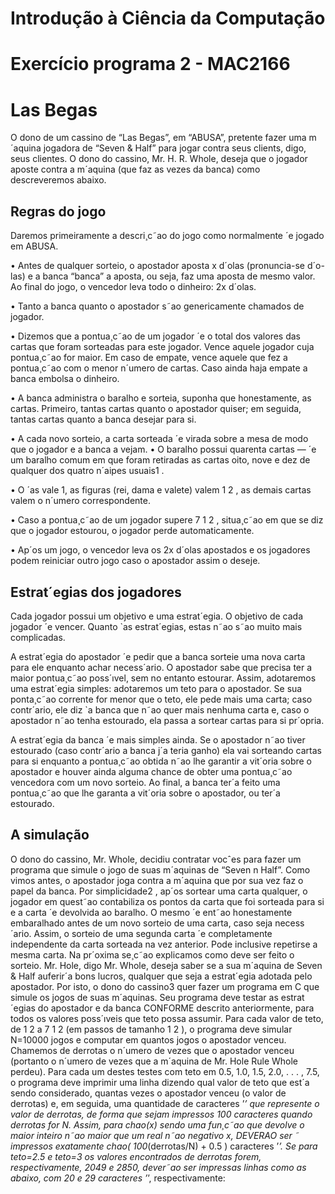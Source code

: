 # **Introdução à Ciência da Computação**

<h1>Exercício programa 2 - MAC2166</h1>

# Las Begas

O dono de um cassino de “Las Begas”, em “ABUSA”, pretente fazer uma m´aquina jogadora de
“Seven & Half” para jogar contra seus clients, digo, seus clientes. O dono do cassino, Mr. H. R. Whole,
deseja que o jogador aposte contra a m´aquina (que faz as vezes da banca) como descreveremos abaixo.

## Regras do jogo

Daremos primeiramente a descri¸c˜ao do jogo como normalmente ´e jogado em ABUSA.

• Antes de qualquer sorteio, o apostador aposta x d´olas (pronuncia-se d´o-las) e a banca “banca”
a aposta, ou seja, faz uma aposta de mesmo valor. Ao final do jogo, o vencedor leva todo o
dinheiro: 2x d´olas.

• Tanto a banca quanto o apostador s˜ao genericamente chamados de jogador.

• Dizemos que a pontua¸c˜ao de um jogador ´e o total dos valores das cartas que foram sorteadas
para este jogador. Vence aquele jogador cuja pontua¸c˜ao for maior. Em caso de empate, vence
aquele que fez a pontua¸c˜ao com o menor n´umero de cartas. Caso ainda haja empate a banca
embolsa o dinheiro.

• A banca administra o baralho e sorteia, suponha que honestamente, as cartas. Primeiro, tantas
cartas quanto o apostador quiser; em seguida, tantas cartas quanto a banca desejar para si.

• A cada novo sorteio, a carta sorteada ´e virada sobre a mesa de modo que o jogador e a banca a
vejam.
• O baralho possui quarenta cartas — ´e um baralho comum em que foram retiradas as cartas oito,
nove e dez de qualquer dos quatro n´aipes usuais1
.

• O ´as vale 1, as figuras (rei, dama e valete) valem 1
2
, as demais cartas valem o n´umero correspondente.

• Caso a pontua¸c˜ao de um jogador supere 7 1
2
, situa¸c˜ao em que se diz que o jogador estourou, o
jogador perde automaticamente.

• Ap´os um jogo, o vencedor leva os 2x d´olas apostados e os jogadores podem reiniciar outro jogo
caso o apostador assim o deseje.

## Estrat´egias dos jogadores

Cada jogador possui um objetivo e uma estrat´egia. O objetivo de cada jogador ´e vencer. Quanto
`as estrat´egias, estas n˜ao s˜ao muito mais complicadas.

A estrat´egia do apostador ´e pedir que a banca sorteie uma nova carta para ele enquanto achar
necess´ario. O apostador sabe que precisa ter a maior pontua¸c˜ao poss´ıvel, sem no entanto estourar.
Assim, adotaremos uma estrat´egia simples: adotaremos um teto para o apostador. Se sua ponta¸c˜ao
corrente for menor que o teto, ele pede mais uma carta; caso contr´ario, ele diz `a banca que n˜ao
quer mais nenhuma carta e, caso o apostador n˜ao tenha estourado, ela passa a sortear cartas para si
pr´opria.

A estrat´egia da banca ´e mais simples ainda. Se o apostador n˜ao tiver estourado (caso contr´ario a
banca j´a teria ganho) ela vai sorteando cartas para si enquanto a pontua¸c˜ao obtida n˜ao lhe garantir
a vit´oria sobre o apostador e houver ainda alguma chance de obter uma pontua¸c˜ao vencedora com um
novo sorteio. Ao final, a banca ter´a feito uma pontua¸c˜ao que lhe garanta a vit´oria sobre o apostador,
ou ter´a estourado.

## A simulação

O dono do cassino, Mr. Whole, decidiu contratar vocˆes para fazer um programa que simule o jogo
de suas m´aquinas de “Seven n Half”. Como vimos antes, o apostador joga contra a m´aquina que por
sua vez faz o papel da banca.
Por simplicidade2
, ap´os sortear uma carta qualquer, o jogador em quest˜ao contabiliza os pontos
da carta que foi sorteada para si e a carta ´e devolvida ao baralho. O mesmo ´e ent˜ao honestamente
embaralhado antes de um novo sorteio de uma carta, caso seja necess´ario. Assim, o sorteio de uma
segunda carta ´e completamente independente da carta sorteada na vez anterior. Pode inclusive repetirse a mesma carta.
Na pr´oxima se¸c˜ao explicamos como deve ser feito o sorteio.
Mr. Hole, digo Mr. Whole, deseja saber se a sua m´aquina de Seven & Half auferir´a bons lucros,
qualquer que seja a estrat´egia adotada pelo apostador. Por isto, o dono do cassino3 quer fazer um
programa em C que simule os jogos de suas m´aquinas. Seu programa deve testar as estrat´egias do
apostador e da banca CONFORME descrito anteriormente, para todos os valores poss´ıveis que teto
possa assumir. Para cada valor de teto, de 1
2
a 7 1
2
(em passos de tamanho 1
2
), o programa deve simular
N=10000 jogos e computar em quantos jogos o apostador venceu. Chamemos de derrotas o n´umero
de vezes que o apostador venceu (portanto o n´umero de vezes que a m´aquina de Mr. Hole Rule Whole
perdeu). Para cada um destes testes com teto em 0.5, 1.0, 1.5, 2.0, . . . , 7.5, o programa deve imprimir
uma linha dizendo qual valor de teto que est´a sendo considerado, quantas vezes o apostador venceu
(o valor de derrotas) e, em seguida, uma quantidade de caracteres ’*’ que represente o valor de
derrotas, de forma que sejam impressos 100 caracteres quando derrotas for N. Assim, para chao(x)
sendo uma fun¸c˜ao que devolve o maior inteiro n˜ao maior que um real n˜ao negativo x, DEVERAO ser ˜
impressos exatamente chao( 100*(derrotas/N) + 0.5 ) caracteres ’*’. Se para teto=2.5 e teto=3
os valores encontrados de derrotas forem, respectivamente, 2049 e 2850, dever˜ao ser impressas linhas
como as abaixo, com 20 e 29 caracteres ’*’, respectivamente: